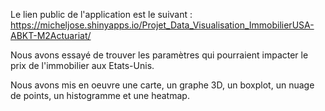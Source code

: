 Le lien public de l'application est le suivant : https://micheljose.shinyapps.io/Projet_Data_Visualisation_ImmobilierUSA-ABKT-M2Actuariat/

Nous avons essayé de trouver les paramètres qui pourraient impacter le prix de l'immobilier aux Etats-Unis.

Nous avons mis en oeuvre une carte, un graphe 3D, un boxplot, un nuage de points, un histogramme et une heatmap.
